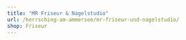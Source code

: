```yaml
---
title: "MR Friseur & Nagelstudio"
url: /herrsching-am-ammersee/mr-friseur-und-nagelstudio/
shop: Friseur
---
```

